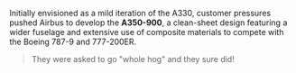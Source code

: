Initially envisioned as a mild iteration of the A330, customer pressures pushed Airbus to develop the **A350-900**, a clean-sheet design featuring a wider fuselage and extensive use of composite materials to compete with the Boeing 787-9 and 777-200ER.

> They were asked to go "whole hog" and they sure did!